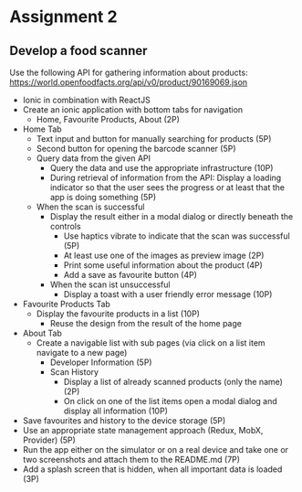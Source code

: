 # Assignment 2

## Develop a food scanner

Use the following API for gathering information about products: https://world.openfoodfacts.org/api/v0/product/90169069.json

- Ionic in combination with ReactJS
- Create an ionic application with bottom tabs for navigation 
  - Home, Favourite Products, About (2P)
- Home Tab
  - Text input and button for manually searching for products (5P)
  - Second button for opening the barcode scanner (5P)
  - Query data from the given API 
    - Query the data and use the appropriate infrastructure (10P)
    - During retrieval of information from the API: Display a loading indicator so that the user sees the progress or at least that the app is doing something (5P)
  - When the scan is successful
    - Display the result either in a modal dialog or directly beneath the controls
      - Use haptics vibrate to indicate that the scan was successful (5P)
      - At least use one of the images as preview image (2P)
      - Print some useful information about the product  (4P)
      - Add a save as favourite button (4P)
    - When the scan ist unsuccessful 
      - Display a toast with a user friendly error message (10P)
- Favourite Products Tab
  - Display the favourite products in a list (10P)
    - Reuse the design from the result of the home page
- About Tab
  - Create a navigable list with sub pages (via click on a list item navigate to a new page)
    - Developer Information (5P)
    - Scan History
      - Display a list of already scanned products (only the name) (2P)
      - On click on one of the list items open a modal dialog and display all information (10P)
- Save favourites and history to the device storage (5P)
- Use an appropriate state management approach (Redux, MobX, Provider) (5P)
- Run the app either on the simulator or on a real device and take one or two screenshots and attach them to the README.md (7P)
- Add a splash screen that is hidden, when all important data is loaded (3P)
